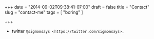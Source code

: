 +++
date = "2014-09-02T09:38:41-07:00"
draft = false
title = "Contact"
slug = "contact-me"
tags = [ "boring" ]

+++


- twitter `@sigmonsays <https://twitter.com/sigmonsays>`_
